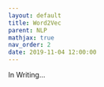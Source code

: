 ```yaml
---
layout: default
title: Word2Vec
parent: NLP
mathjax: true
nav_order: 2
date: 2019-11-04 12:00:00
---
```


In Writing...